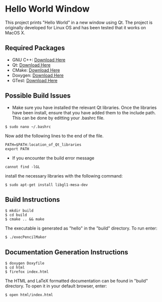 # Hello World Window
This project prints "Hello World" in a new window using Qt. The project is originally developed for Linux OS and has been tested that it works on MacOS X.
## Required Packages
- GNU C++: [Download Here](https://gcc.gnu.org/install/)
- Qt: [Download Here](https://www.qt.io/download)
- CMake: [Download Here](https://cmake.org/install)
- Doxygen: [Download Here](https://sourceforge.net/projects/doxygen/)
- GTest: [Download Here](https://github.com/google/googletest)
## Possible Build Issues
* Make sure you have installed the relevant Qt libraries. Once the libraries have been install, ensure
that you have added them to the include path. This can be done by editting your .bashrc file.
```
$ sudo nano ~/.bashrc
```
Now add the following lines to the end of the file.
```
PATH=$PATH:location_of_Qt_libraries
export PATH
```
* If you encounter the build error message
```
cannot find -lGL
```
install the necessary libraries with the following command:
```
$ sudo apt-get install libgl1-mesa-dev
```

## Build Instructions
```
$ mkdir build
$ cd build
$ cmake .. && make
```
The executable is generated as "hello" in the "build" directory. To run enter:
```
$ ./execPencilMaker
```

## Documentation Generation Instructions
```
$ doxygen Doxyfile 
$ cd html
$ firefox index.html
```
The HTML and LaTeX formatted documentation can be found in "build" directory. To open it in your default browser, enter:
```
$ open html/index.html
```
